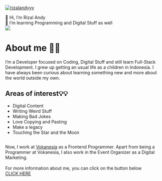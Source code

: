 [![rizalandyyy](https://i.postimg.cc/Ghnr9tXH/bg.png)](https://github.com/rizalandyyy)

👋 Hi, I’m Rizal Andy <br>
👀 I’m learning Programming and Digital Stuff as well <br>
![](https://komarev.com/ghpvc/?username=rizalandyyy&color=brightgreen)

# About me 👨‍💻
I’m a Developer focused on Coding, Digital Stuff and still learn Full-Stack Development. I grew up getting an usual life as a children in Indonesia. I have always been curious about learning something new and more about the world outside my own.

## Areas of interest💡💡
* Digital Content
* Writing Weird Stuff
* Making Bad Jokes
* Love Copying and Pasting
* Make a legacy
* Touching the Star and the Moon

##

Now, I work at <a href="https://vokanesia.id/">Vokanesia</a> as a Frontend Programmer. Apart from being a Programmer at Vokanesia, I also work in the Event Organizer as a Digital Marketing. <br><br>
For more information about me, you can click on the button below <br>
[CLICK HERE](https://www.linkedin.com/in/rizalandyyy/)
